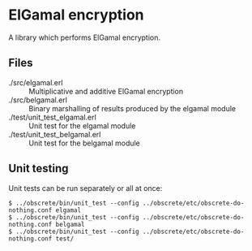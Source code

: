 # ElGamal encryption

A library which performs ElGamal encryption.

## Files

<dl>
  <dt>./src/elgamal.erl</dt>
  <dd>Multiplicative and additive ElGamal encryption</dd>
  <dt>./src/belgamal.erl</dt>
  <dd>Binary marshalling of results produced by the elgamal module</dd>
  <dt>./test/unit_test_elgamal.erl</dt>
  <dd>Unit test for the elgamal module</dd>
  <dt>./test/unit_test_belgamal.erl</dt>
  <dd>Unit test for the belgamal module</dd>
</dl>

## Unit testing

Unit tests can be run separately or all at once:

```
$ ../obscrete/bin/unit_test --config ../obscrete/etc/obscrete-do-nothing.conf elgamal
$ ../obscrete/bin/unit_test --config ../obscrete/etc/obscrete-do-nothing.conf belgamal
$ ../obscrete/bin/unit_test --config ../obscrete/etc/obscrete-do-nothing.conf test/
```
